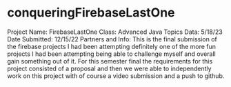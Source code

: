 # conqueringFirebaseLastOne
Project Name: FirebaseLastOne 
Class: Advanced Java Topics
Data: 5/18/23
Date Submitted: 12/15/22
Partners and Info: This is the final submission of the firebase projects I had been attempting 
definitely one of the more fun projects I had been attempting being able to 
challenge myself and overall gain something out of it. For this semester final
the requirements for this project consisted of a proposal and then we were 
able to independently work on this project with of course a video submission 
and a push to github. 
